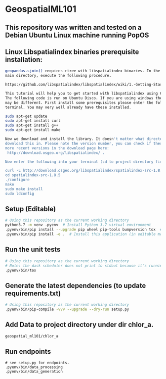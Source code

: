 # GeospatialML101

## This repository was written and tested on a Debian Ubuntu Linux machine running PopOS


## Linux Libspatialindex binaries prerequisite installation:
```bash
geopandas.sjoin() requires rtree with libspatialindex binaries. In the project 
main directory, execute the following procedure.

https://github.com/libspatialindex/libspatialindex/wiki/1.-Getting-Started

This tutorial will help you to get started with libspatialindex using C++ on linux. 
The following code is run on Ubuntu Disco. If you are using windows the installation 
may be different. First install some prerequisites please enter the following into 
terminal. You may very well already have these installed.

sudo apt-get update
sudo apt-get install curl
sudo apt-get install g++
sudo apt-get install make

Now we download and install the library. It doesn't matter what directory you 
download this in. Please note the version number, you can check if there are 
more recent versions in the download page here:
 http://download.osgeo.org/libspatialindex/ . 

Now enter the following into your terminal (cd to project directory first!):

curl -L http://download.osgeo.org/libspatialindex/spatialindex-src-1.8.5.tar.gz | tar xz
cd spatialindex-src-1.8.5
./configure
make
sudo make install
sudo ldconfig
```

## Setup (Editable)
```bash
# Using this repository as the current working directory
python3.7 -m venv .pyenv  # Install Python 3.7 virtual environment
.pyenv/bin/pip install --upgrade pip wheel pip-tools bumpversion tox  # Install additional tools
.pyenv/bin/pip install -e .  # Install this application (in editable mode)
```

## Run the unit tests
```bash
# Using this repository as the current working directory
# Note: the dask scheduler does not print to stdout because it's running in a different process.
.pyenv/bin/tox
```

## Generate the latest dependencies (to update requirements.txt)
```bash
# Using this repository as the current working directory
.pyenv/bin/pip-compile -vvv --upgrade --dry-run setup.py
```

## Add Data to project directory under dir chlor_a.
```bash
geospatial_ml101/chlor_a
```

## Run endpoints
```
# see setup.py for endpoints.
.pyenv/bin/data_processing
.pyenv/bin/data_generation
```